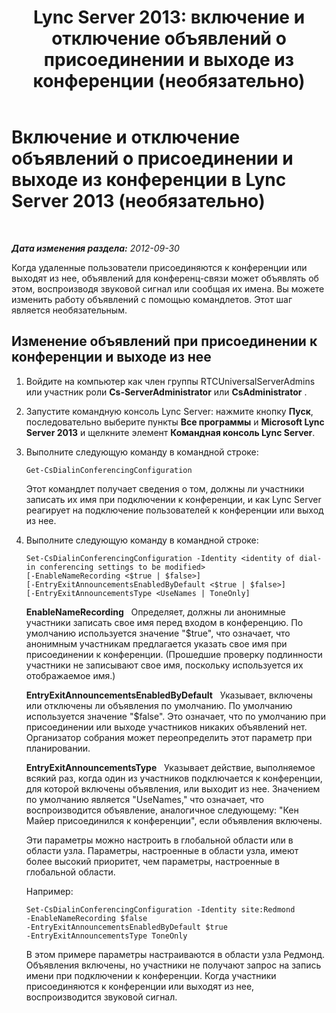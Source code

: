 ﻿---
title: 'Lync Server 2013: включение и отключение объявлений о присоединении и выходе из конференции (необязательно)'
TOCTitle: Включение и отключение объявлений о присоединении и выходе из конференции (необязательно)
ms:assetid: c9529568-e66c-48d8-aef2-9072f9c336ff
ms:mtpsurl: https://technet.microsoft.com/ru-ru/library/Gg398834(v=OCS.15)
ms:contentKeyID: 49311141
ms.date: 05/19/2016
mtps_version: v=OCS.15
ms.translationtype: HT
---

# Включение и отключение объявлений о присоединении и выходе из конференции в Lync Server 2013 (необязательно)

 

_**Дата изменения раздела:** 2012-09-30_

Когда удаленные пользователи присоединяются к конференции или выходят из нее, объявлений для конференц-связи может объявлять об этом, воспроизводя звуковой сигнал или сообщая их имена. Вы можете изменить работу объявлений с помощью командлетов. Этот шаг является необязательным.

## Изменение объявлений при присоединении к конференции и выходе из нее

1.  Войдите на компьютер как член группы RTCUniversalServerAdmins или участник роли **Cs-ServerAdministrator** или **CsAdministrator** .

2.  Запустите командную консоль Lync Server: нажмите кнопку **Пуск**, последовательно выберите пункты **Все программы** и **Microsoft Lync Server 2013** и щелкните элемент **Командная консоль Lync Server**.

3.  Выполните следующую команду в командной строке:
    
        Get-CsDialinConferencingConfiguration
    
    Этот командлет получает сведения о том, должны ли участники записать их имя при подключении к конференции, и как Lync Server реагирует на подключение пользователей к конференции или выход из нее.

4.  Выполните следующую команду в командной строке:
    
        Set-CsDialinConferencingConfiguration -Identity <identity of dial-in conferencing settings to be modified>
        [-EnableNameRecording <$true | $false>]
        [-EntryExitAnnouncementsEnabledByDefault <$true | $false>]
        [-EntryExitAnnouncementsType <UseNames | ToneOnly]
    
    **EnableNameRecording**   Определяет, должны ли анонимные участники записать свое имя перед входом в конференцию. По умолчанию используется значение "$true", что означает, что анонимным участникам предлагается указать свое имя при присоединении к конференции. (Прошедшие проверку подлинности участники не записывают свое имя, поскольку используется их отображаемое имя.)
    
    **EntryExitAnnouncementsEnabledByDefault**   Указывает, включены или отключены ли объявления по умолчанию. По умолчанию используется значение "$false". Это означает, что по умолчанию при присоединении или выходе участников никаких объявлений нет. Организатор собрания может переопределить этот параметр при планировании.
    
    **EntryExitAnnouncementsType**   Указывает действие, выполняемое всякий раз, когда один из участников подключается к конференции, для которой включены объявления, или выходит из нее. Значением по умолчанию является "UseNames," что означает, что воспроизводится объявление, аналогичное следующему: "Кен Майер присоединился к конференции", если объявления включены.
    
    Эти параметры можно настроить в глобальной области или в области узла. Параметры, настроенные в области узла, имеют более высокий приоритет, чем параметры, настроенные в глобальной области.
    
    Например:
    
        Set-CsDialinConferencingConfiguration -Identity site:Redmond
        -EnableNameRecording $false
        -EntryExitAnnouncementsEnabledByDefault $true
        -EntryExitAnnouncementsType ToneOnly
    
    В этом примере параметры настраиваются в области узла Редмонд. Объявления включены, но участники не получают запрос на запись имени при подключении к конференции. Когда участники присоединяются к конференции или выходят из нее, воспроизводится звуковой сигнал.

